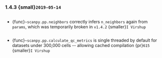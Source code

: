 ### 1.4.3 {small}`2019-05-14`

```{rubric} Bug fixes
```

- {func}`~scanpy.pp.neighbors` correctly infers `n_neighbors` again from `params`, which was temporarily broken in `v1.4.2` {smaller}`I Virshup`

```{rubric} Code design
```

- {func}`~scanpy.pp.calculate_qc_metrics` is single threaded by default for datasets under 300,000 cells -- allowing cached compilation {pr}`615` {smaller}`I Virshup`
